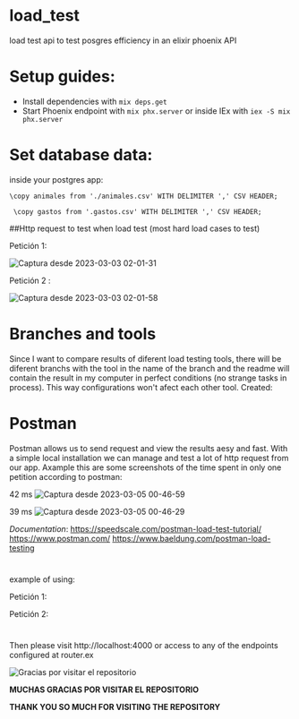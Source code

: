 # load_test
load test api to test posgres efficiency in an elixir phoenix API 


# Setup guides:

  * Install dependencies with `mix deps.get`
  * Start Phoenix endpoint with `mix phx.server` or inside IEx with `iex -S mix phx.server`

# Set database data:

inside your postgres app:

 ```
 \copy animales from './animales.csv' WITH DELIMITER ',' CSV HEADER;
 
  \copy gastos from '.gastos.csv' WITH DELIMITER ',' CSV HEADER;
 
 ```
 
 
 ##Http request to test when load test (most hard load cases to test)
 
 Petición 1:
 
 
 ![Captura desde 2023-03-03 02-01-31](https://user-images.githubusercontent.com/72921055/222605329-2f3fd362-843e-4181-aba2-7eb1eab809aa.png)

Petición 2 :


![Captura desde 2023-03-03 02-01-58](https://user-images.githubusercontent.com/72921055/222605374-f41ab447-4016-48f7-a9cb-974627cd226e.png)

# Branches and tools
Since I want to compare results of diferent load testing tools, there will be diferent branchs with the tool in the name of the branch and the readme 
will contain the result in my computer in perfect conditions (no strange tasks in process). This way configurations won't afect each other tool.
 Created:
  
#  Postman
Postman allows us to send request and view the results aesy and fast. With a simple local installation we can manage and test a lot of http request from our app.
Axample this are some screenshots of the time spent in only one petition according to postman:

42 ms
![Captura desde 2023-03-05 00-46-59](https://user-images.githubusercontent.com/72921055/222934132-b6562e7a-71b3-4561-8e41-b96accdea2e1.png)

39 ms
![Captura desde 2023-03-05 00-46-29](https://user-images.githubusercontent.com/72921055/222934150-6c17d5cc-7338-47ae-9cdf-30f937038c83.png)


*Documentation*:
https://speedscale.com/postman-load-test-tutorial/
https://www.postman.com/
https://www.baeldung.com/postman-load-testing

#

example of using:



Petición 1:


Petición 2:


#

Then please visit http://localhost:4000 or access to any of the endpoints configured at router.ex



![Gracias por visitar el repositorio](https://geekytheory.com/content/images/2014/05/Cat-Illustrations-024.jpg)


**MUCHAS GRACIAS POR VISITAR EL REPOSITORIO**

**THANK YOU SO MUCH FOR VISITING THE REPOSITORY**
